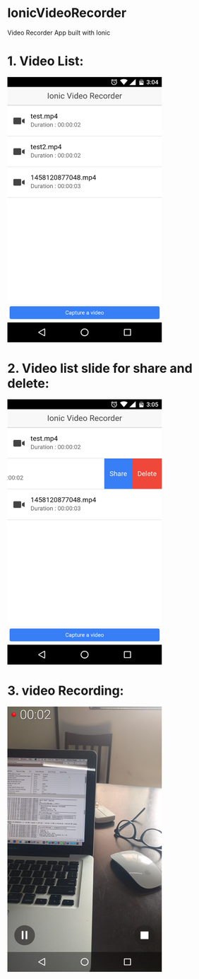 # IonicVideoRecorder
Video Recorder App built with Ionic

# 1. Video List:
<img src="https://github.com/jumpbytehq/IonicVideoRecorder/blob/master/Screens/Video_list.png" alt="Video_list" width="350px" height="600px">

#  2. Video list slide for share and delete:

<img src="https://github.com/jumpbytehq/IonicVideoRecorder/blob/master/Screens/Video_List_slider.png" alt="Video_List_Slider" width="350px" height="600px">


#  3. video Recording:

<img src="https://github.com/jumpbytehq/IonicVideoRecorder/blob/master/Screens/Video_Record.png" alt="Video_Recorder" width="350px" height="600px">
